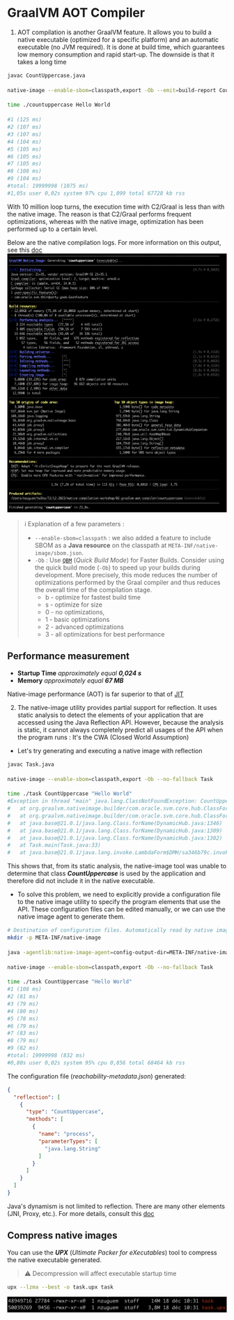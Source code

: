 # GraalVM AOT Compiler

1. AOT compilation is another GraalVM feature. It allows you to build a native executable (optimized for a specific platform) and an automatic executable (no JVM required). It is done at build time, which guarantees low memory consumption and rapid start-up.
   The downside is that it takes a long time 

```bash
javac CountUppercase.java

native-image --enable-sbom=classpath,export -Ob --emit=build-report CountUppercase

time ./countuppercase Hello World

#1 (125 ms)
#2 (107 ms)
#3 (107 ms)
#4 (104 ms)
#5 (105 ms)
#6 (105 ms)
#7 (105 ms)
#8 (108 ms)
#9 (104 ms)
#total: 19999998 (1075 ms)
#1,05s user 0,02s system 97% cpu 1,099 total 67728 kb rss
```

With 10 million loop turns, the execution time with C2/Graal is less than with the native image. The reason is that C2/Graal performs frequent optimizations, whereas with the native image, optimization has been performed up to a certain level.

Below are the native compilation logs. For more information on this output, see this [doc][native-image-compilation-output]
![JIT Compiler Log](../images/native-image-build-output.png)

> ℹ️ Explanation of a few parameters :
> - `--enable-sbom=classpath` : we also added a feature to include SBOM as a **Java resource** on the classpath at `META-INF/native-image/sbom.json`.
> - `-Ob` : Use [`QBM`][graalvm-qbm] (*Quick Build Mode*) for Faster Builds. Consider using the quick build mode (`-Ob`) to speed up your builds during development. More precisely, this mode reduces the number of optimizations performed by the Graal compiler and thus reduces the overall time of the compilation stage.
>   - b - optimize for fastest build time
>   - s - optimize for size
>   - 0 - no optimizations, 
>   - 1 - basic optimizations
>   - 2 - advanced optimizations
>   - 3 - all optimizations for best performance

## Performance measurement
- **Startup Time** *approximately equal* ***0,024 s***
- **Memory** *approximately equal* ***67 MB***

Native-image performance (AOT) is far superior to that of [JIT](../01-graalvm-jit-compiler/README.md#performance-measurement)

2. The native-image utility provides partial support for reflection. It uses static analysis to detect the elements of your application that are accessed using the Java Reflection API. However, because the analysis is static, it cannot always completely predict all usages of the API when the program runs : It's the CWA (Closed World Assumption)
- Let's try generating and executing a native image with reflection
```bash
javac Task.java

native-image --enable-sbom=classpath,export -Ob --no-fallback Task

time ./task CountUppercase "Hello World"
#Exception in thread "main" java.lang.ClassNotFoundException: CountUppercase
#	at org.graalvm.nativeimage.builder/com.oracle.svm.core.hub.ClassForNameSupport.forName(ClassForNameSupport.java:122)
#	at org.graalvm.nativeimage.builder/com.oracle.svm.core.hub.ClassForNameSupport.forName(ClassForNameSupport.java:86)
#	at java.base@21.0.1/java.lang.Class.forName(DynamicHub.java:1346)
#	at java.base@21.0.1/java.lang.Class.forName(DynamicHub.java:1309)
#	at java.base@21.0.1/java.lang.Class.forName(DynamicHub.java:1302)
#	at Task.main(Task.java:33)
#	at java.base@21.0.1/java.lang.invoke.LambdaForm$DMH/sa346b79c.invokeStaticInit(LambdaForm$DMH)
```
This shows that, from its static analysis, the native-image tool was unable to determine that class ***CountUppercase*** is used by the application and therefore did not include it in the native executable.

- To solve this problem, we need to explicitly provide a configuration file to the native image utility to specify the program elements that use the API. These configuration files can be edited manually, or we can use the native image agent to generate them.
```bash
# Destination of configuration files. Automatically read by native image utility
mkdir -p META-INF/native-image

java -agentlib:native-image-agent=config-output-dir=META-INF/native-image Task CountUppercase "Hello World"

native-image --enable-sbom=classpath,export -Ob --no-fallback Task

time ./task CountUppercase "Hello World"
#1 (108 ms)
#2 (81 ms)
#3 (79 ms)
#4 (80 ms)
#5 (78 ms)
#6 (79 ms)
#7 (83 ms)
#8 (79 ms)
#9 (82 ms)
#total: 19999998 (832 ms)
#0,80s user 0,02s system 95% cpu 0,856 total 68464 kb rss
```
The configuration file (*reachability-metadata.json*) generated:
```json
{
  "reflection": [
    {
      "type": "CountUppercase",
      "methods": [
        {
          "name": "process",
          "parameterTypes": [
            "java.lang.String"
          ]
        }
      ]
    }
  ]
}
```

Java's dynamism is not limited to reflection. There are many other elements (JNI, Proxy, etc.). For more details, consult this [doc][native-image-dynamic-java]

## Compress native images
You can use the ***UPX*** (*Ultimate Packer for eXecutables*) tool to compress the native executable generated.

> ⚠️ Decompression will affect executable startup time

```bash
upx --lzma --best -o task.upx task
```
![UPX Compress Native Image](../images/compress-native-images-upx.png)

<!-- links -->
[native-image-compilation-output]: https://www.graalvm.org/latest/reference-manual/native-image/overview/BuildOutput/
[native-image-dynamic-java]: https://www.graalvm.org/latest/reference-manual/native-image/dynamic-features/
[graalvm-qbm]: https://github.com/oracle/graal/blob/master/docs/reference-manual/native-image/BuildOutput.md#qbm-use-quick-build-mode-for-faster-builds
